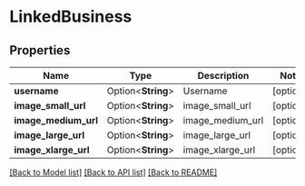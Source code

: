 # LinkedBusiness

## Properties

Name | Type | Description | Notes
------------ | ------------- | ------------- | -------------
**username** | Option<**String**> | Username | [optional]
**image_small_url** | Option<**String**> | image_small_url | [optional]
**image_medium_url** | Option<**String**> | image_medium_url | [optional]
**image_large_url** | Option<**String**> | image_large_url | [optional]
**image_xlarge_url** | Option<**String**> | image_xlarge_url | [optional]

[[Back to Model list]](../README.md#documentation-for-models) [[Back to API list]](../README.md#documentation-for-api-endpoints) [[Back to README]](../README.md)


